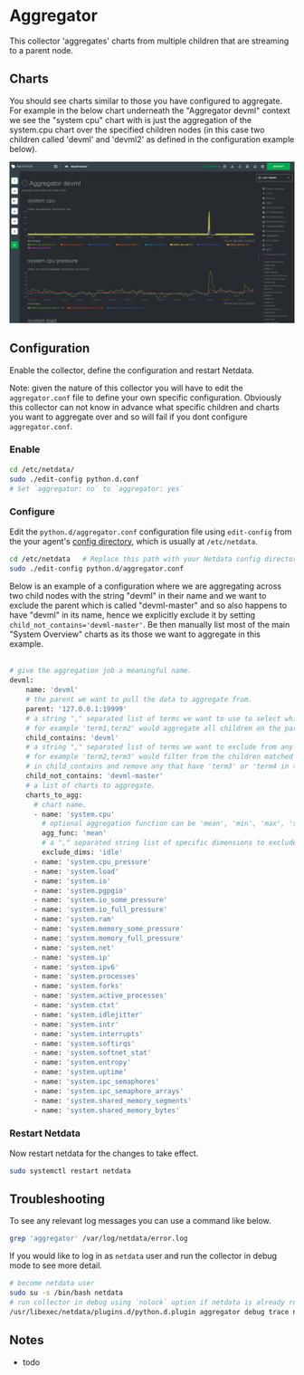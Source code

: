 <!--
title: "aggregator"
custom_edit_url: https://github.com/netdata/netdata/edit/master/collectors/python.d.plugin/aggregator/README.md
-->

# Aggregator

This collector 'aggregates' charts from multiple children that are streaming to a parent node. 

## Charts

You should see charts similar to those you have configured to aggregate. For example in the below chart underneath the "Aggregator devml" context we see the "system cpu" chart with is just the aggregation of the system.cpu chart over the specified children nodes (in this case two children called 'devml' and 'devml2' as defined in the configuration example below). 

![netdata-aggregator-collector](https://github.com/andrewm4894/random/blob/master/images/netdata/netdata-aggregator-collector.jpg)

## Configuration

Enable the collector, define the configuration and restart Netdata.

Note: given the nature of this collector you will have to edit the `aggregator.conf` file to define your own specific configuration. Obviously this collector can not know in advance what specific children and charts you want to aggregate over and so will fail if you dont configure `aggregator.conf`.

### Enable

```bash
cd /etc/netdata/
sudo ./edit-config python.d.conf
# Set `aggregator: no` to `aggregator: yes`
```

### Configure

Edit the `python.d/aggregator.conf` configuration file using `edit-config` from the your agent's [config directory](/docs/configure/nodes.md), which is usually at `/etc/netdata`.

```bash
cd /etc/netdata   # Replace this path with your Netdata config directory, if different
sudo ./edit-config python.d/aggregator.conf
```

Below is an example of a configuration where we are aggregating across two child nodes with the string "devml" in their name and we want to exclude the parent which is called "devml-master" and so also happens to have "devml" in its name, hence we explicitly exclude it by setting `child_not_contains='devml-master'`. Be then manually list most of the main "System Overview" charts as its those we want to aggregate in this example. 

```bash

# give the aggregation job a meaningful name.
devml:
    name: 'devml'
    # the parent we want to pull the data to aggregate from.
    parent: '127.0.0.1:19999'
    # a string "," separated list of terms we want to use to select which children to aggregate.
    # for example 'term1,term2' would aggregate all children on the parent that have 'term1' or 'term2' in their name
    child_contains: 'devml'
    # a string "," separated list of terms we want to exclude from any match.
    # for example 'term2,term3' would filter from the children matched by the terms 
    # in child_contains and remove any that have 'term3' or 'term4 in their name.
    child_not_contains: 'devml-master'
    # a list of charts to aggregate.
    charts_to_agg:
      # chart name.
      - name: 'system.cpu'
        # optional aggregation function can be 'mean', 'min', 'max', 'sum' ('mean' is default).
        agg_func: 'mean'
        # a "," separated string list of specific dimensions to exclude.
        exclude_dims: 'idle'
      - name: 'system.cpu_pressure'
      - name: 'system.load'
      - name: 'system.io'
      - name: 'system.pgpgio'
      - name: 'system.io_some_pressure'
      - name: 'system.io_full_pressure'
      - name: 'system.ram'
      - name: 'system.memory_some_pressure'
      - name: 'system.memory_full_pressure'
      - name: 'system.net'
      - name: 'system.ip'
      - name: 'system.ipv6'
      - name: 'system.processes'
      - name: 'system.forks'
      - name: 'system.active_processes'
      - name: 'system.ctxt'
      - name: 'system.idlejitter'
      - name: 'system.intr'
      - name: 'system.interrupts'
      - name: 'system.softirqs'
      - name: 'system.softnet_stat'
      - name: 'system.entropy'
      - name: 'system.uptime'
      - name: 'system.ipc_semaphores'
      - name: 'system.ipc_semaphore_arrays'
      - name: 'system.shared_memory_segments'
      - name: 'system.shared_memory_bytes'
```

### Restart Netdata

Now restart netdata for the changes to take effect. 

```bash
sudo systemctl restart netdata
```

## Troubleshooting

To see any relevant log messages you can use a command like below.

```bash
grep 'aggregator' /var/log/netdata/error.log
```

If you would like to log in as `netdata` user and run the collector in debug mode to see more detail.

```bash
# become netdata user
sudo su -s /bin/bash netdata
# run collector in debug using `nolock` option if netdata is already running the collector itself.
/usr/libexec/netdata/plugins.d/python.d.plugin aggregator debug trace nolock
```

## Notes

- todo
